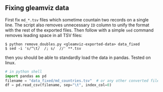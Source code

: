 ## Fixing gleamviz data
First fix `md_*.tsv` files which sometime countain two records on a single line. The script
also removes unnecessary `ID` column to unify the format with the rest of the exported files.
Then follow with a simple `sed` command removes leading space in all TSV files:

```
$ python remove_doubles.py <gleamviz-exported-data> data_fixed
$ sed -i 's/^\t/  /; s/  //' **.tsv
```

then you should be able to standardly load the data in pandas. Tested on linux.

```python
# in python shell
import pandas as pd
filename = "data_fixed/md_countries.tsv"  # or any other converted file
df = pd.read_csv(filename, sep="\t", index_col=0)
```

